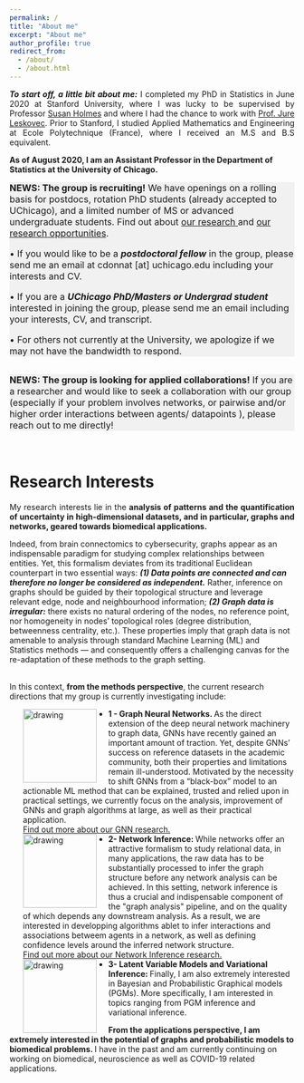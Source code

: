 ```yaml
---
permalink: /
title: "About me"
excerpt: "About me"
author_profile: true
redirect_from: 
  - /about/
  - /about.html
---
```



<p align="justify">
<b><i>To start off, a little bit about me:</i></b> I completed my PhD in Statistics in June 2020 at Stanford University, where I was lucky to be supervised by Professor <a href="https://statweb.stanford.edu/~susan/susan_person.html">Susan Holmes</a> and where I had the chance to work with <a href="https://cs.stanford.edu/people/jure/">Prof. Jure Leskovec</a>.
Prior to Stanford, I studied Applied Mathematics and Engineering at Ecole Polytechnique (France), where I received  an M.S and B.S equivalent.
</p>

__As of August 2020, I am an Assistant Professor in the Department of Statistics at the University of Chicago.__




<div style="background-color:rgba(0, 0, 0, 0.0470588);">
<font size="-0.5">
<b>NEWS:  The group is recruiting!</b> 
We have openings on a rolling basis for postdocs, rotation PhD students (already accepted to UChicago), and a limited number of MS or advanced undergraduate students. Find out about <a href="https://donnate.github.io/projects/">our research </a> and   <a href="https://donnate.github.io/openings/">our research opportunities</a>.<br>

• If you would like to be a <b><i>postdoctoral fellow</i></b> in the group, please send me an email at cdonnat [at] uchicago.edu  including your interests and CV. <br>

• If you are a <b><i>UChicago PhD/Masters or Undergrad student</i></b> interested in joining the group, please send me an email including your interests, CV, and transcript. <br>

• For others not currently at the University, we apologize if we may not have the bandwidth to respond.
</font>
</div>
<br />


<div style="background-color:rgba(0, 0, 0, 0.0470588);">
<font size="-0.5">
<b>NEWS:  The group is looking for applied collaborations!</b> If you are  a researcher and would like to seek a collaboration with our group (especially if your problem involves networks, or pairwise and/or higher order interactions between agents/ datapoints ), please reach out to me directly!
</font>
</div>

<br />
<br />











Research Interests
======
<p align="justify">
My research interests lie in the <b>analysis of patterns and the quantification of uncertainty in high-dimensional datasets, and in particular, graphs and networks, geared towards biomedical applications.</b> <br>

Indeed, from brain connectomics to cybersecurity, graphs appear as an indispensable paradigm for studying complex relationships between entities. 
Yet, this formalism deviates from its traditional Euclidean counterpart in two essential ways: <b><i>(1) Data points are connected and can therefore no longer be considered as independent.</i></b> Rather, inference on graphs should be guided by their topological structure and leverage relevant edge, node and neighbourhood information; <b><i>(2) Graph data is irregular:</i></b>  there exists no natural ordering of the nodes, no reference point, nor homogeneity in nodes’ topological roles (degree distribution, betweenness centrality, etc.). These properties imply that graph data is not amenable to analysis through standard Machine Learning (ML) and Statistics methods — and consequently offers a challenging canvas for the re-adaptation of these methods to the graph setting. <br>
<br>



In this context, <b>from the methods perspective</b>, the current research directions that my group is currently investigating include:
<ul>
<img src="{{ site.baseurl }}/images/gnn.png" alt="drawing" width="130" style="float: left; margin-right: 1.5em;"/>
<li> <b> 1 - Graph Neural Networks. </b> As the direct extension of the deep neural network machinery to graph data, GNNs have recently gained an important amount of traction.  Yet, despite GNNs’ success on reference datasets in the academic community, both their properties and limitations remain ill-understood. Motivated by the necessity to shift GNNs from a “black-box” model to an actionable ML method that can be explained, trusted and relied upon in practical settings, we currently focus on the analysis, improvement of GNNs and graph algorithms at large, as well as their practical application. <br> <a href="https://donnate.github.io/projects/#gnns"> Find out more about our GNN research. </a></li>
<img src="{{ site.baseurl }}/images/bica2.png" alt="drawing" width="130" style="float: left; margin-right: 1.5em;"/>
<li><b> 2- Network Inference: </b> While networks offer an attractive formalism to study relational data, in many applications, the raw data has to be substantially processed to infer the graph structure before any network analysis can be achieved. In this setting, network inference is thus a crucial and indispensable component of the "graph analysis" pipeline, and on the quality of which depends any downstream analysis. As a result, we are interested in developping algorithms ablet to infer interactions and associations betweem agents in a network, as well as defining confidence levels around the inferred network structure. <br> <a href="https://donnate.github.io/projects/#network_inference"> Find out more about our Network Inference research. </a></li>
<img src="{{ site.baseurl }}/images/bayes_covid.png" alt="drawing" width="130" style="float: left; margin-right: 1.5em;"/>
<li><b> 3- Latent Variable Models and Variational Inference: </b> Finally, I am also extremely interested in Bayesian and Probabilistic Graphical models (PGMs). More specifically, I am interested in topics ranging from PGM inference  and variational inference. </li>
</ul>

<b>From the applications perspective, I am extremely interested in the potential of graphs and probabilistic models to biomedical problems. </b> I have  in the past and am currently continuing on working on biomedical, neuroscience as well as COVID-19 related applications.
</p>
  
